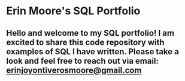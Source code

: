 # Erin Moore's SQL Portfolio

## Hello and welcome to my SQL portfolio! I am excited to share this code repository with examples of SQL I have written. Please take a look and feel free to reach out via email: erinjoyontiverosmoore@gmail.com
